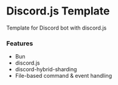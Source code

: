 # Discord.js Template

Template for Discord bot with discord.js

### Features

- Bun
- discord.js
- discord-hybrid-sharding
- File-based command & event handling
